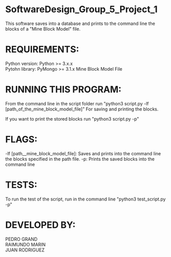 # SoftwareDesign_Group_5_Project_1
  This software saves into a database and prints to the command line the blocks of a "Mine Block Model" file.
 
 # REQUIREMENTS:
 
  Python version: Python >= 3.x.x  
   Pytohn library: PyMongo >= 3.1.x
   Mine Block Model File
 
 
 

# RUNNING THIS PROGRAM:
 
   From the command line in the script folder run "python3 script.py -lf [path_of_the_mine_block_model_file]" 
   For saving and printing the blocks.

If you want to print the stored blocks run "python3 script.py -p"
 
# FLAGS:
 
   -lf [path__mine_block_model_file]: Saves and prints into the command line the blocks specified in the path file.
   -p: Prints the saved blocks into the command line
 
# TESTS:
 
   To run the test of the script, run in the command line "python3 test_script.py -p"
 
 
# DEVELOPED BY:
   PEDRO GRAND  
   RAIMUNDO MARIN  
   JUAN RODRIGUEZ  


